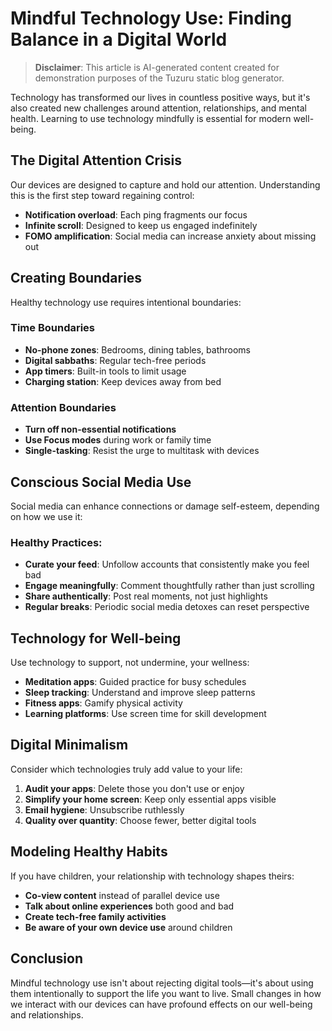 # Mindful Technology Use: Finding Balance in a Digital World

> **Disclaimer**: This article is AI-generated content created for demonstration purposes of the Tuzuru static blog generator.

Technology has transformed our lives in countless positive ways, but it's also created new challenges around attention, relationships, and mental health. Learning to use technology mindfully is essential for modern well-being.

## The Digital Attention Crisis

Our devices are designed to capture and hold our attention. Understanding this is the first step toward regaining control:

- **Notification overload**: Each ping fragments our focus
- **Infinite scroll**: Designed to keep us engaged indefinitely
- **FOMO amplification**: Social media can increase anxiety about missing out

## Creating Boundaries

Healthy technology use requires intentional boundaries:

### Time Boundaries
- **No-phone zones**: Bedrooms, dining tables, bathrooms
- **Digital sabbaths**: Regular tech-free periods
- **App timers**: Built-in tools to limit usage
- **Charging station**: Keep devices away from bed

### Attention Boundaries
- **Turn off non-essential notifications**
- **Use Focus modes** during work or family time
- **Single-tasking**: Resist the urge to multitask with devices

## Conscious Social Media Use

Social media can enhance connections or damage self-esteem, depending on how we use it:

### Healthy Practices:
- **Curate your feed**: Unfollow accounts that consistently make you feel bad
- **Engage meaningfully**: Comment thoughtfully rather than just scrolling
- **Share authentically**: Post real moments, not just highlights
- **Regular breaks**: Periodic social media detoxes can reset perspective

## Technology for Well-being

Use technology to support, not undermine, your wellness:

- **Meditation apps**: Guided practice for busy schedules
- **Sleep tracking**: Understand and improve sleep patterns
- **Fitness apps**: Gamify physical activity
- **Learning platforms**: Use screen time for skill development

## Digital Minimalism

Consider which technologies truly add value to your life:

1. **Audit your apps**: Delete those you don't use or enjoy
2. **Simplify your home screen**: Keep only essential apps visible
3. **Email hygiene**: Unsubscribe ruthlessly
4. **Quality over quantity**: Choose fewer, better digital tools

## Modeling Healthy Habits

If you have children, your relationship with technology shapes theirs:

- **Co-view content** instead of parallel device use
- **Talk about online experiences** both good and bad
- **Create tech-free family activities**
- **Be aware of your own device use** around children

## Conclusion

Mindful technology use isn't about rejecting digital tools—it's about using them intentionally to support the life you want to live. Small changes in how we interact with our devices can have profound effects on our well-being and relationships.
